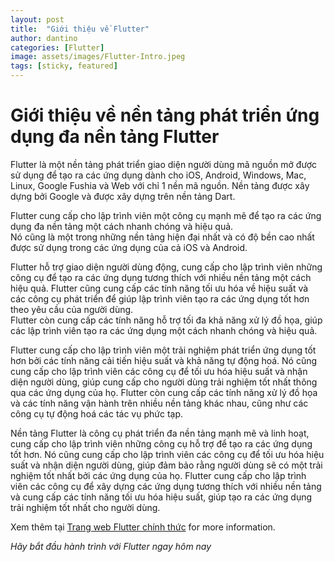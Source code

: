 ```yaml
---
layout: post
title:  "Giới thiệu về Flutter"
author: dantino
categories: [Flutter]
image: assets/images/Flutter-Intro.jpeg
tags: [sticky, featured]
---
```

# Giới thiệu về nền tảng phát triển ứng dụng đa nền tảng Flutter 

Flutter là một nền tảng phát triển giao diện người dùng mã nguồn mở được sử dụng để tạo ra các ứng dụng dành cho iOS, Android, Windows, Mac, Linux, Google Fushia và Web với chỉ 1 nền mã nguồn. Nền tảng được xây dựng bởi Google và được xây dựng trên nền tảng Dart. 

Flutter cung cấp cho lập trình viên một công cụ mạnh mẽ để tạo ra các ứng dụng đa nền tảng một cách nhanh chóng và hiệu quả.   
Nó cũng là một trong những nền tảng hiện đại nhất và có độ bền cao nhất được sử dụng trong các ứng dụng của cả iOS và Android.

Flutter hỗ trợ giao diện người dùng động, cung cấp cho lập trình viên những công cụ để tạo ra các ứng dụng tương thích với nhiều nền tảng một cách hiệu quả. Flutter cũng cung cấp các tính năng tối ưu hóa về hiệu suất và các công cụ phát triển để giúp lập trình viên tạo ra các ứng dụng tốt hơn theo yêu cầu của người dùng.   
Flutter còn cung cấp các tính năng hỗ trợ tối đa khả năng xử lý đồ họa, giúp các lập trình viên tạo ra các ứng dụng một cách nhanh chóng và hiệu quả.

Flutter cung cấp cho lập trình viên một trải nghiệm phát triển ứng dụng tốt hơn bởi các tính năng cải tiến hiệu suất và khả năng tự động hoá. Nó cũng cung cấp cho lập trình viên các công cụ để tối ưu hóa hiệu suất và nhận diện người dùng, giúp cung cấp cho người dùng trải nghiệm tốt nhất thông qua các ứng dụng của họ. Flutter còn cung cấp các tính năng xử lý đồ họa và các tính năng vận hành trên nhiều nền tảng khác nhau, cũng như các công cụ tự động hoá các tác vụ phức tạp.

Nền tảng Flutter là công cụ phát triển đa nền tảng mạnh mẽ và linh hoạt, cung cấp cho lập trình viên những công cụ hỗ trợ để tạo ra các ứng dụng tốt hơn. Nó cũng cung cấp cho lập trình viên các công cụ để tối ưu hóa hiệu suất và nhận diện người dùng, giúp đảm bảo rằng người dùng sẽ có một trải nghiệm tốt nhất bởi các ứng dụng của họ. Flutter cung cấp cho lập trình viên các công cụ để xây dựng các ứng dụng tương thích với nhiều nền tảng và cung cấp các tính năng tối ưu hóa hiệu suất, giúp tạo ra các ứng dụng trải nghiệm tốt nhất cho người dùng.

Xem thêm tại [Trang web Flutter chính thức][flutter-website] for more information.

*Hãy bắt đầu hành trình với Flutter ngay hôm nay*


[flutter-website]: https://flutter.dev
